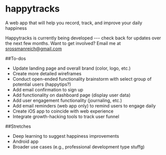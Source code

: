 # happytracks
A web app that will help you record, track, and improve your daily happiness

Happytracks is currently being developed --- check back for updates over the next few months. Want to get involved? Email me at srossmanreich@gmail.com

##To-dos

+ Update landing page and overall brand (color, logo, etc.)
+ Create more detailed wireframes
+ Conduct open-ended functionality brainstorm with select group of potential users (happytips?)
+ Add email confirmation to sign up
+ Add functionality on dashboard page (display user data)
+ Add user engagement functionality (journaling, etc.)
+ Add email reminders (web app only) to remind users to engage daily
+ Create iOS app to coincide with web experience
+ Integrate growth-hacking tools to track user funnel

##Stretches

+ Deep learning to suggest happiness improvements
+ Android app
+ Broader use cases (e.g., professional development type stuffg)
